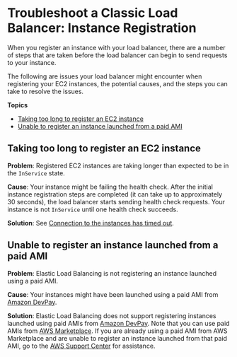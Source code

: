 # Troubleshoot a Classic Load Balancer: Instance Registration<a name="ts-elb-register-instance"></a>

When you register an instance with your load balancer, there are a number of steps that are taken before the load balancer can begin to send requests to your instance\.

The following are issues your load balancer might encounter when registering your EC2 instances, the potential causes, and the steps you can take to resolve the issues\.

**Topics**
+ [Taking too long to register an EC2 instance](#ts-elb-register-too-long)
+ [Unable to register an instance launched from a paid AMI](#ts-elb-paid-ami-instance)

## Taking too long to register an EC2 instance<a name="ts-elb-register-too-long"></a>

**Problem**: Registered EC2 instances are taking longer than expected to be in the `InService` state\.

**Cause**: Your instance might be failing the health check\. After the initial instance registration steps are completed \(it can take up to approximately 30 seconds\), the load balancer starts sending health check requests\. Your instance is not `InService` until one health check succeeds\.

**Solution**: See [Connection to the instances has timed out](ts-elb-healthcheck.md#ts-elb-healthcheck-failed)\.

## Unable to register an instance launched from a paid AMI<a name="ts-elb-paid-ami-instance"></a>

**Problem**: Elastic Load Balancing is not registering an instance launched using a paid AMI\.

**Cause**: Your instances might have been launched using a paid AMI from [Amazon DevPay](http://aws.amazon.com/devpay/)\. 

**Solution**: Elastic Load Balancing does not support registering instances launched using paid AMIs from [Amazon DevPay](http://aws.amazon.com/devpay/)\. Note that you can use paid AMIs from [AWS Marketplace](https://aws.amazon.com/marketplace)\. If you are already using a paid AMI from AWS Marketplace and are unable to register an instance launched from that paid AMI, go to the [AWS Support Center](https://console.aws.amazon.com/support/home#/) for assistance\.